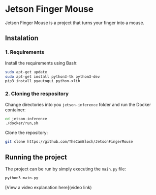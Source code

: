 # Jetson Finger Mouse

Jetson Finger Mouse is a project that turns your finger into a mouse.

## Instalation

### 1. Requirements
Install the requirements using Bash:
```bash
sudo apt-get update
sudo apt-get install python3-tk python3-dev
pip3 install pyautogui python-xlib
```
### 2. Cloning the respository
Change directories into you `jetson-inference` folder and run the Docker container:
```bash
cd jetson-inference
./docker/run,sh
```
Clone the repository:
```bash
git clone https://github.com/TheCamBloch/JetsonFingerMouse
```
## Running the project
The project can be run by simply executing the `main.py` file:
```bash
python3 main.py
```
[View a video explanation here](video link)
